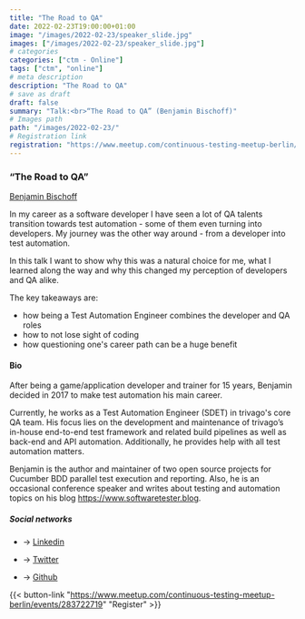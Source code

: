 ```yaml
---
title: "The Road to QA"
date: 2022-02-23T19:00:00+01:00
image: "/images/2022-02-23/speaker_slide.jpg"
images: ["/images/2022-02-23/speaker_slide.jpg"]
# categories
categories: ["ctm - Online"]
tags: ["ctm", "online"]
# meta description
description: "The Road to QA"
# save as draft
draft: false
summary: "Talk:<br>“The Road to QA” (Benjamin Bischoff)"
# Images path
path: "/images/2022-02-23/"
# Registration link
registration: "https://www.meetup.com/continuous-testing-meetup-berlin/events/283722719"
---
```


### “The Road to QA”

[Benjamin Bischoff](https://www.linkedin.com/in/benjamin-bischoff)

In my career as a software developer I have seen a lot of QA talents transition towards test automation - some of them even turning into developers. My journey was the other way around - from a developer into test automation.

In this talk I want to show why this was a natural choice for me, what I learned along the way and why this changed my perception of developers and QA alike.

The key takeaways are:

- how being a Test Automation Engineer combines the developer and QA roles
- how to not lose sight of coding
- how questioning one's career path can be a huge benefit

#### Bio

After being a game/application developer and trainer for 15 years, Benjamin decided in 2017 to make test automation his main career.

Currently, he works as a Test Automation Engineer (SDET) in trivago's core QA team. His focus lies on the development and maintenance of trivago’s in-house end-to-end test framework and related build pipelines as well as back-end and API automation. Additionally, he provides help with all test automation matters.

Benjamin is the author and maintainer of two open source projects for Cucumber BDD parallel test execution and reporting. Also, he is an occasional conference speaker and writes about testing and automation topics on his blog <https://www.softwaretester.blog>.

##### Social networks

- <i class="fa fa-linkedin"></i> -> [Linkedin](https://www.linkedin.com/in/benjamin-bischoff)

- <i class="fa fa-twitter"></i> -> [Twitter](https://twitter.com/BischoffDev)

- <i class="fa fa-github"></i> -> [Github](https://github.com/bischoffdev)

{{< button-link "https://www.meetup.com/continuous-testing-meetup-berlin/events/283722719" "Register" >}}
